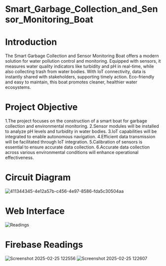 # Smart_Garbage_Collection_and_Sensor_Monitoring_Boat
# Introduction
The Smart Garbage Collection and Sensor Monitoring Boat offers a modern solution for water pollution control and monitoring. Equipped with sensors, it measures water quality indicators like turbidity and pH in real-time, while also collecting trash from water bodies. With IoT connectivity, data is instantly shared with stakeholders, supporting timely action. Eco-friendly and easy to maintain, this boat promotes cleaner, healthier water ecosystems.

# Project Objective

1.The project focuses on the construction of a smart boat for garbage collection and environmental monitoring.
2.Sensor modules will be installed to analyze pH levels and turbidity in water bodies.
3.IoT capabilities will be integrated to enable autonomous navigation.
4.Efficient data transmission will be facilitated through IoT integration.
5.Calibration of sensors is essential to ensure accurate data collection.
6.Accurate data collection across various environmental conditions will enhance operational effectiveness.

# Circuit Diagram
![411344345-4e12a57b-c456-4e97-8586-fda5c30504aa](https://github.com/user-attachments/assets/7bb103f8-0938-4135-b7d9-22f0ca81ba58)

# Web Interface
![Readings](https://github.com/user-attachments/assets/30230926-2129-49c4-90dc-180ec5a7ccdd)

# Firebase Readings
![Screenshot 2025-02-25 122556](https://github.com/user-attachments/assets/15f9441b-17a3-4244-9e2f-21e59c7240fb)
![Screenshot 2025-02-25 122607](https://github.com/user-attachments/assets/975a307f-443f-4f77-972e-07a67b3a415e)
